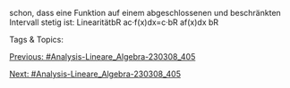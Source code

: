 schon, dass eine Funktion auf einem abgeschlossenen und beschränkten Intervall stetig ist:
LinearitätbR
ac·f(x)dx=c·bR
af(x)dx
bR

   Tags & Topics:
   

[Previous: #Analysis-Lineare_Algebra-230308_405](Analysis-Lineare_Algebra-230308_405.md)

[Next: #Analysis-Lineare_Algebra-230308_405](Analysis-Lineare_Algebra-230308_405.md)